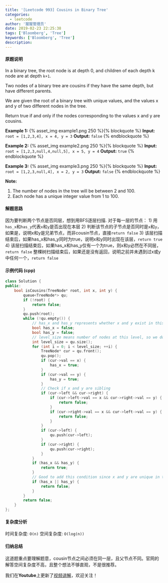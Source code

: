 ```yaml
---
title: '[Leetcode 993] Cousins in Binary Tree'
categories:
  - leetcode
author: '猩猩管理员'
date: 2019-02-23 22:25:38
tags: ['Bloomberg', 'Tree']
keywords: ['Bloomberg', 'Tree']
description:
---
```

#### 原题说明
In a binary tree, the root node is at depth 0, and children of each depth k node are at depth `k+1`.

Two nodes of a binary tree are cousins if they have the same depth, but have different parents.

We are given the root of a binary tree with unique values, and the values x and y of two different nodes in the tree.

Return true if and only if the nodes corresponding to the values x and y are cousins.


**Example 1:**
{% asset_img example1.png 250 %}{% blockquote %}
**Input:** `root = [1,2,3,4], x = 4, y = 3`
**Output:** `false`
{% endblockquote %}

**Example 2:**
{% asset_img example2.png 250 %}{% blockquote %}
**Input:** `root = [1,2,3,null,4,null,5], x = 5, y = 4`
**Output:** `true`
{% endblockquote %}

**Example 3:**
{% asset_img example3.png 250 %}{% blockquote %}
**Input:** `root = [1,2,3,null,4], x = 2, y = 3`
**Output:** `false`
{% endblockquote %}
 
**Note:**
1. The number of nodes in the tree will be between 2 and 100.
2. Each node has a unique integer value from 1 to 100.
<!-- more -->

#### 解题思路
因为要判断两个节点是否同层，想到用BFS逐层扫描.
对于每一层的节点：
    1) 用`has_x`和`has_y`代表`x`和`y`是否出现在本层
    2) 判断该节点的子节点是否同时是`x`和`y`，如果是，说明x和y是兄弟节点，而非cousin节点，直接`return false`
    3) 该层扫描结束后，如果has_x和has_y同时为true，说明x和y同时出现在该层，`return true`
    4) 该层扫描结束后，如果has_x和has_y仅有一个为true，则x和y必然在不同层，`return false`
整棵树扫描结束后，如果还是没有返回，说明之前并未遇到过x或y中任何一个，`return false`

#### 示例代码 (cpp)
```cpp
class Solution {
public:
    bool isCousins(TreeNode* root, int x, int y) {
        queue<TreeNode*> qu;
        if (!root) {
            return false;
        }
        qu.push(root);
        while (!qu.empty()) {
            // has_x and has_y represents whether x and y exist in this level
            bool has_x = false;
            bool has_y = false;
            // level_size means number of nodes at this level, so we don't need two queue to swap 
            int level_size = qu.size();
            for (int i = 0; i < level_size; ++i) {
                TreeNode* cur = qu.front();
                qu.pop();
                if (cur->val == x) {
                    has_x = true;
                }
                if (cur->val == y) {
                    has_y = true;
                }
                // Check if x and y are sibling
                if (cur->left && cur->right) {
                    if (cur->left->val == x && cur->right->val == y) {
                        return false;
                    }
                    if (cur->right->val == x && cur->left->val == y) {
                        return false;
                    }
                }
                if (cur->left) {
                    qu.push(cur->left);
                }
                if (cur->right) {
                    qu.push(cur->right);
                }
            }
            if (has_x && has_y) {
                return true;
            }
            // Good to add this condition since x and y are unique in the tree
            if (has_x || has_y) {
                return false;
            }
        }
        return false;
    }
};
```

#### 复杂度分析
时间复杂度: `O(n)`
空间复杂度: `O(log(n))`

#### 归纳总结
这道题重点要理解题意，cousin节点之间必须在同一层，且父节点不同。官网的解答空间复杂度不高，且整个想法不够直观，不是很推荐。

我们在**Youtube**上更新了[视频讲解](https://www.youtube.com/watch?v=LoBbUrWPH7k)，欢迎关注！